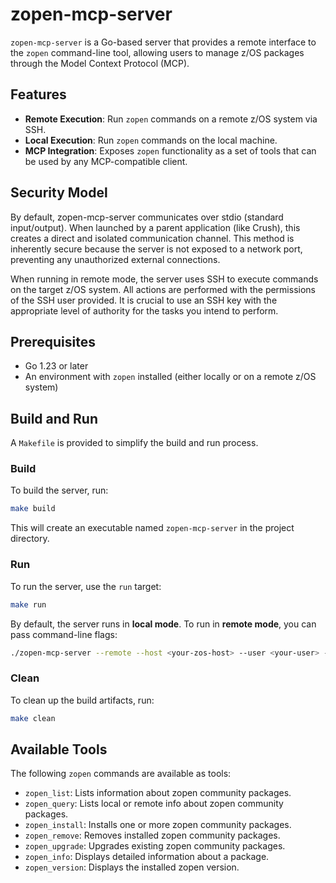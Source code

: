 # zopen-mcp-server

`zopen-mcp-server` is a Go-based server that provides a remote interface to the `zopen` command-line tool, allowing users to manage z/OS packages through the Model Context Protocol (MCP).

## Features

- **Remote Execution**: Run `zopen` commands on a remote z/OS system via SSH.
- **Local Execution**: Run `zopen` commands on the local machine.
- **MCP Integration**: Exposes `zopen` functionality as a set of tools that can be used by any MCP-compatible client.

## Security Model
By default, zopen-mcp-server communicates over stdio (standard input/output). When launched by a parent application (like Crush), this creates a direct and isolated communication channel. This method is inherently secure because the server is not exposed to a network port, preventing any unauthorized external connections.

When running in remote mode, the server uses SSH to execute commands on the target z/OS system. All actions are performed with the permissions of the SSH user provided. It is crucial to use an SSH key with the appropriate level of authority for the tasks you intend to perform.

## Prerequisites

- Go 1.23 or later
- An environment with `zopen` installed (either locally or on a remote z/OS system)

## Build and Run

A `Makefile` is provided to simplify the build and run process.

### Build

To build the server, run:

```sh
make build
```

This will create an executable named `zopen-mcp-server` in the project directory.

### Run

To run the server, use the `run` target:

```sh
make run
```

By default, the server runs in **local mode**. To run in **remote mode**, you can pass command-line flags:

```sh
./zopen-mcp-server --remote --host <your-zos-host> --user <your-user> --key <path-to-ssh-key>
```

### Clean

To clean up the build artifacts, run:

```sh
make clean
```

## Available Tools

The following `zopen` commands are available as tools:

- `zopen_list`: Lists information about zopen community packages.
- `zopen_query`: Lists local or remote info about zopen community packages.
- `zopen_install`: Installs one or more zopen community packages.
- `zopen_remove`: Removes installed zopen community packages.
- `zopen_upgrade`: Upgrades existing zopen community packages.
- `zopen_info`: Displays detailed information about a package.
- `zopen_version`: Displays the installed zopen version.
